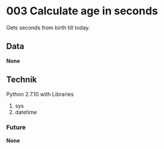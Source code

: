 # 003 Calculate age in seconds
Gets seconds from birth till today.

## Data
__None__

## Technik
Python 2.7.10 with Libraries
1. sys
2. datetime

### Future
__None__
